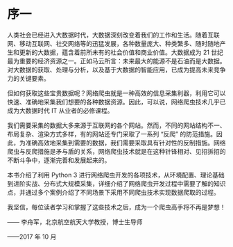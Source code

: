 # 序一

人类社会已经进入大数据时代，大数据深刻改变着我们的工作和生活。随着互联网、移动互联网、社交网络等的迅猛发展，各种数量庞大、种类繁多、随时随地产生和更新的大数据，蕴含着前所未有的社会价值和商业价值。大数据成为 21 世纪最为重要的经济资源之一。正如马云所言：未来最大的能源不是石油而是大数据。对大数据的获取、处理与分析，以及基于大数据的智能应用，已成为提高未来竞争力的关键要素。

但如何获取这些宝贵数据呢？网络爬虫就是一种高效的信息采集利器，利用它可以快速、准确地采集我们想要的各种数据资源。因此，可以说，网络爬虫技术几乎已成为大数据时代 IT 从业者的必修课程。

我们需要采集的数据大多来源于互联网的各个网站。然而，不同的网站结构不一、布局复杂、渲染方式多样，有的网站还专门采取了一系列 “反爬” 的防范措施。因此，为准确高效地采集到需要的数据，我们需要采取具有针对性的反制措施。网络爬虫与反爬措施是矛与盾的关系，网络爬虫技术就是在这种针锋相对、见招拆招的不断斗争中，逐渐完善和发展起来的。

本书介绍了利用 Python 3 进行网络爬虫开发的各项技术，从环境配置、理论基础到进阶实战、分布式大规模采集，详细介绍了网络爬虫开发过程中需要了解的知识点，并通过多个案例介绍了不同场景下采用不同爬虫技术实现数据爬取的过程。

我坚信，每位读者学习和掌握了这些技术之后，成为一个爬虫高手将不再是梦想！

—— 李舟军，北京航空航天大学教授，博士生导师

——2017 年 10 月
